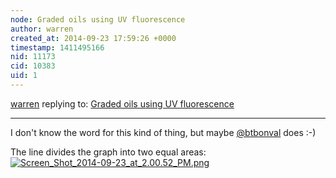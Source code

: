 ```yaml
---
node: Graded oils using UV fluorescence
author: warren
created_at: 2014-09-23 17:59:26 +0000
timestamp: 1411495166
nid: 11173
cid: 10383
uid: 1
---
```




[warren](../profile/warren) replying to: [Graded oils using UV fluorescence](../notes/mathew/09-23-2014/graded-oils-using-uv-fluorescence)

----
I don't know the word for this kind of thing, but maybe [@btbonval](/profile/btbonval) does :-)

The line divides the graph into two equal areas: 
[![Screen_Shot_2014-09-23_at_2.00.52_PM.png](https://i.publiclab.org/system/images/photos/000/006/984/medium/Screen_Shot_2014-09-23_at_2.00.52_PM.png)](https://i.publiclab.org/system/images/photos/000/006/984/original/Screen_Shot_2014-09-23_at_2.00.52_PM.png)

